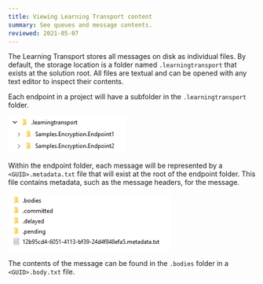 ```yaml
---
title: Viewing Learning Transport content
summary: See queues and message contents.
reviewed: 2021-05-07
---
```

The Learning Transport stores all messages on disk as individual files. By default, the storage location is a folder named `.learningtransport` that exists at the solution root. All files are textual and can be opened with any text editor to inspect their contents.

Each endpoint in a project will have a subfolder in the `.learningtransport` folder.

![Learning transport endpoints](learningtransport-endpoints.png "Learning transport endpoints")

Within the endpoint folder, each message will be represented by a `<GUID>.metadata.txt` file that will exist at the root of the endpoint folder. This file contains metadata, such as the message headers, for the message. 

![Learning transport metadata](learningtransport-metadata.png "Learning transport metadata")

The contents of the message can be found in the `.bodies` folder in a `<GUID>.body.txt` file.
